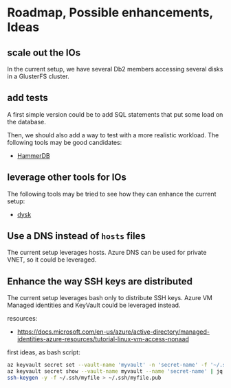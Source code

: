 # Roadmap, Possible enhancements, Ideas

## scale out the IOs

In the current setup, we have several Db2 members accessing several disks in a GlusterFS cluster.

## add tests

A first simple version could be to add SQL statements that put some load on the database.

Then, we should also add a way to test with a more realistic workload. The following tools may be good candidates:
- [HammerDB](https://hammerdb.com/)

## leverage other tools for IOs

The following tools may be tried to see how they can enhance the current setup:
- [dysk](https://github.com/khenidak/dysk)

## Use a DNS instead of `hosts` files

The current setup leverages hosts. Azure DNS can be used for private VNET, so it could be leveraged.

## Enhance the way SSH keys are distributed

The current setup leverages bash only to distribute SSH keys. 
Azure VM Managed identities and KeyVault could be leveraged instead.

resources:
- <https://docs.microsoft.com/en-us/azure/active-directory/managed-identities-azure-resources/tutorial-linux-vm-access-nonaad>

first ideas, as bash script:

```bash
az keyvault secret set --vault-name 'myvault' -n 'secret-name' -f '~/.ssh/id_rsa' 
az keyvault secret show --vault-name myvault --name 'secret-name' | jq -r .value > ~/.ssh/mykey 
ssh-keygen -y -f ~/.ssh/myfile > ~/.ssh/myfile.pub
```
